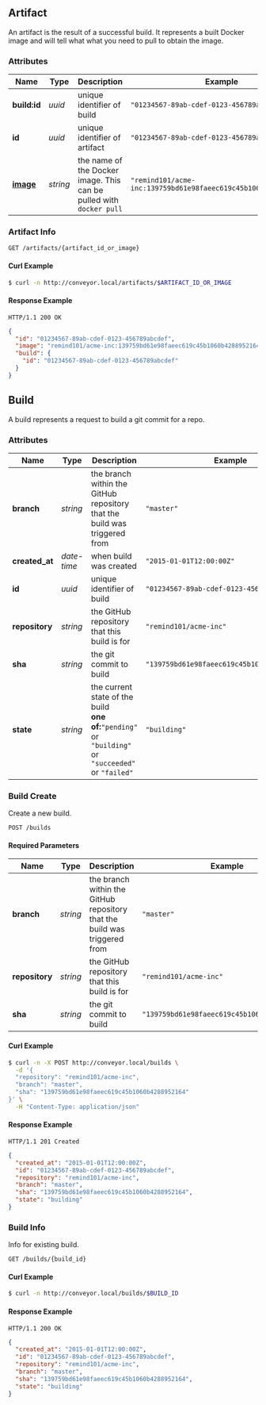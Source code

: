 ## <a name="resource-artifact"></a>Artifact

An artifact is the result of a successful build. It represents a built Docker image and will tell what what you need to pull to obtain the image.

### Attributes

| Name | Type | Description | Example |
| ------- | ------- | ------- | ------- |
| **build:id** | *uuid* | unique identifier of build | `"01234567-89ab-cdef-0123-456789abcdef"` |
| **id** | *uuid* | unique identifier of artifact | `"01234567-89ab-cdef-0123-456789abcdef"` |
| **[image](#resource-build)** | *string* | the name of the Docker image. This can be pulled with `docker pull` | `"remind101/acme-inc:139759bd61e98faeec619c45b1060b4288952164"` |

### Artifact Info



```
GET /artifacts/{artifact_id_or_image}
```


#### Curl Example

```bash
$ curl -n http://conveyor.local/artifacts/$ARTIFACT_ID_OR_IMAGE
```


#### Response Example

```
HTTP/1.1 200 OK
```

```json
{
  "id": "01234567-89ab-cdef-0123-456789abcdef",
  "image": "remind101/acme-inc:139759bd61e98faeec619c45b1060b4288952164",
  "build": {
    "id": "01234567-89ab-cdef-0123-456789abcdef"
  }
}
```


## <a name="resource-build"></a>Build

A build represents a request to build a git commit for a repo.

### Attributes

| Name | Type | Description | Example |
| ------- | ------- | ------- | ------- |
| **branch** | *string* | the branch within the GitHub repository that the build was triggered from | `"master"` |
| **created_at** | *date-time* | when build was created | `"2015-01-01T12:00:00Z"` |
| **id** | *uuid* | unique identifier of build | `"01234567-89ab-cdef-0123-456789abcdef"` |
| **repository** | *string* | the GitHub repository that this build is for | `"remind101/acme-inc"` |
| **sha** | *string* | the git commit to build | `"139759bd61e98faeec619c45b1060b4288952164"` |
| **state** | *string* | the current state of the build<br/> **one of:**`"pending"` or `"building"` or `"succeeded"` or `"failed"` | `"building"` |

### Build Create

Create a new build.

```
POST /builds
```

#### Required Parameters

| Name | Type | Description | Example |
| ------- | ------- | ------- | ------- |
| **branch** | *string* | the branch within the GitHub repository that the build was triggered from | `"master"` |
| **repository** | *string* | the GitHub repository that this build is for | `"remind101/acme-inc"` |
| **sha** | *string* | the git commit to build | `"139759bd61e98faeec619c45b1060b4288952164"` |



#### Curl Example

```bash
$ curl -n -X POST http://conveyor.local/builds \
  -d '{
  "repository": "remind101/acme-inc",
  "branch": "master",
  "sha": "139759bd61e98faeec619c45b1060b4288952164"
}' \
  -H "Content-Type: application/json"
```


#### Response Example

```
HTTP/1.1 201 Created
```

```json
{
  "created_at": "2015-01-01T12:00:00Z",
  "id": "01234567-89ab-cdef-0123-456789abcdef",
  "repository": "remind101/acme-inc",
  "branch": "master",
  "sha": "139759bd61e98faeec619c45b1060b4288952164",
  "state": "building"
}
```

### Build Info

Info for existing build.

```
GET /builds/{build_id}
```


#### Curl Example

```bash
$ curl -n http://conveyor.local/builds/$BUILD_ID
```


#### Response Example

```
HTTP/1.1 200 OK
```

```json
{
  "created_at": "2015-01-01T12:00:00Z",
  "id": "01234567-89ab-cdef-0123-456789abcdef",
  "repository": "remind101/acme-inc",
  "branch": "master",
  "sha": "139759bd61e98faeec619c45b1060b4288952164",
  "state": "building"
}
```


